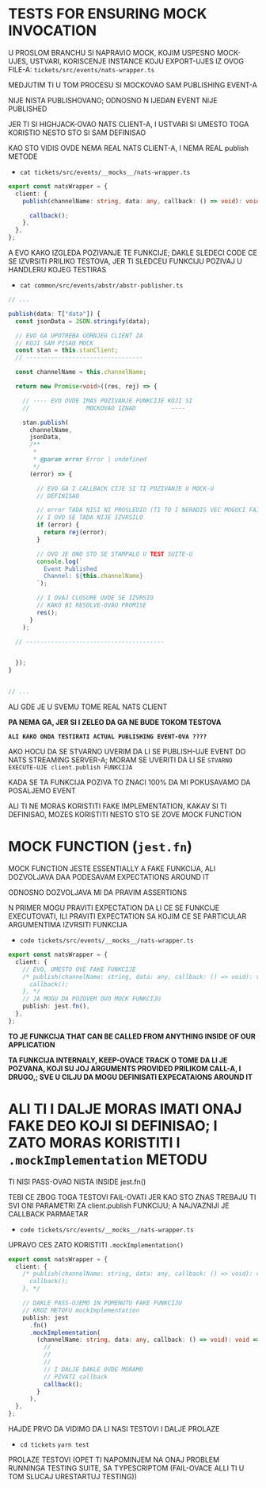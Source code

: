 # TESTS FOR ENSURING MOCK INVOCATION

U PROSLOM BRANCHU SI NAPRAVIO MOCK, KOJIM USPESNO MOCK-UJES, USTVARI, KORISCENJE INSTANCE KOJU EXPORT-UJES IZ OVOG FILE-A: `tickets/src/events/nats-wrapper.ts`

MEDJUTIM TI U TOM PROCESU SI MOCKOVAO SAM PUBLISHING EVENT-A

NIJE NISTA PUBLISHOVANO; ODNOSNO N IJEDAN EVENT NIJE PUBLISHED

JER TI SI HIGHJACK-OVAO NATS CLIENT-A, I USTVARI SI UMESTO TOGA KORISTIO NESTO STO SI SAM DEFINISAO

KAO STO VIDIS OVDE NEMA REAL NATS CLIENT-A, I NEMA REAL publish METODE

- `cat tickets/src/events/__mocks__/nats-wrapper.ts`

```ts
export const natsWrapper = {
  client: {
    publish(channelName: string, data: any, callback: () => void): void {

      callback();
    },
  },
};
```

A EVO KAKO IZGLEDA POZIVANJE TE FUNKCIJE; DAKLE SLEDECI CODE CE SE IZVRSITI PRILIKO TESTOVA, JER TI SLEDCEU FUNKCIJU POZIVAJ U HANDLERU KOJEG TESTIRAS 

- `cat common/src/events/abstr/abstr-publisher.ts`

```ts
// ...

publish(data: T["data"]) {
  const jsonData = JSON.stringify(data);

  // EVO GA UPOTREBA GORNJEG CLIENT ZA
  // KOJI SAM PISAO MOCK
  const stan = this.stanClient;
  // ---------------------------------

  const channelName = this.channelName;

  return new Promise<void>((res, rej) => {

    // ---- EVO OVDE IMAS POZIVANJE FUNKCIJE KOJI SI
    //                MOCKOVAO IZNAD          ----

    stan.publish(
      channelName,
      jsonData,
      /**
       *
       * @param error Error | undefined
       */
      (error) => {

        // EVO GA I CALLBACK CIJE SI TI POZIVANJE U MOCK-U
        // DEFINISAO

        // error TADA NISI NI PROSLEDIO (TI TO I NERADIS VEC MOGUCI FAILIRE PRI PUBLISHINGU)
        // I OVO SE TADA NIJE IZVRSILO
        if (error) {
          return rej(error);
        }

        // OVO JE ONO STO SE STAMPALO U TEST SUITE-U
        console.log(`
          Event Published
          Channel: ${this.channelName}
        `);

        // I OVAJ CLOSURE OVDE SE IZVRSIO
        // KAKO BI RESOLVE-OVAO PROMISE
        res();
      }
    );

  // ---------------------------------------


  });
}


// ...
```

ALI GDE JE U SVEMU TOME REAL NATS CLIENT

**PA NEMA GA, JER SI I ZELEO DA GA NE BUDE TOKOM TESTOVA**

**`ALI KAKO ONDA TESTIRATI ACTUAL PUBLISHING EVENT-OVA ????`**

AKO HOCU DA SE STVARNO UVERIM DA LI SE PUBLISH-UJE EVENT DO NATS STREAMING SERVER-A; MORAM SE UVERITI DA LI SE `STVARNO EXECUTE-UJE client.publish FUNKCIJA`

KADA SE TA FUNKCIJA POZIVA TO ZNACI 100% DA MI POKUSAVAMO DA POSALJEMO EVENT

ALI TI NE MORAS KORISTITI FAKE IMPLEMENTATION, KAKAV SI TI DEFINISAO, MOZES KORISTITI NESTO STO SE ZOVE MOCK FUNCTION

# MOCK FUNCTION (`jest.fn`)

MOCK FUNCTION JESTE ESSENTIALLY A FAKE FUNKCIJA, ALI DOZVOLJAVA DAA PODESAVAM EXPECTATIONS AROUND IT

ODNOSNO DOZVOLJAVA MI DA PRAVIM ASSERTIONS

N PRIMER MOGU PRAVITI EXPECTATION DA LI CE SE FUNKCIJE EXECUTOVATI, ILI PRAVITI EXPECTATION SA KOJIM CE SE PARTICULAR ARGUMENTIMA IZVRSITI FUNKCIJA

- `code tickets/src/events/__mocks__/nats-wrapper.ts`

```ts
export const natsWrapper = {
  client: {
    // EVO, UMESTO OVE FAKE FUNKCIJE
    /* publish(channelName: string, data: any, callback: () => void): void {
      callback();
    }, */
    // JA MOGU DA POZOVEM OVO MOCK FUNKCIJU
    publish: jest.fn(),
  },
};
```

**TO JE FUNKCIJA THAT CAN BE CALLED FROM ANYTHING INSIDE OF OUR APPLICATION**

**TA FUNKCIJA INTERNALY, KEEP-OVACE TRACK O TOME DA LI JE POZVANA, KOJI SU JOJ ARGUMENTS PROVIDED PRILIKOM CALL-A, I DRUGO,; SVE U CILJU DA MOGU DEFINISATI EXPECATAIONS AROUND IT**

# ALI TI I DALJE MORAS IMATI ONAJ FAKE DEO KOJI SI DEFINISAO; I ZATO MORAS KORISTITI I `.mockImplementation` METODU

TI NISI PASS-OVAO NISTA INSIDE jest.fn()

TEBI CE ZBOG TOGA TESTOVI FAIL-OVATI JER KAO STO ZNAS TREBAJU TI SVI ONI PARAMETRI ZA client.publish FUNKCIJU; A NAJVAZNIJI JE CALLBACK PARMAETAR

- `code tickets/src/events/__mocks__/nats-wrapper.ts`

UPRAVO CES ZATO KORISTITI `.mockImplementation()`

```ts
export const natsWrapper = {
  client: {
    /* publish(channelName: string, data: any, callback: () => void): void {
      callback();
    }, */

    // DAKLE PASS-UJEMO IN POMENUTU FAKE FUNKCIJU
    // KROZ METOFU mockImplementation
    publish: jest
      .fn()
      .mockImplementation(
        (channelName: string, data: any, callback: () => void): void => {
          //
          //
          //
          // I DALJE DAKLE OVDE MORAMO
          // PZVATI callback
          callback();
        }
      ),
  },
};
```

HAJDE PRVO DA VIDIMO DA LI NASI TESTOVI I DALJE PROLAZE

- `cd tickets` `yarn test`

PROLAZE TESTOVI (OPET TI NAPOMINJEM NA ONAJ PROBLEM RUNNINGA TESTING SUITE, SA TYPESCRIPTOM (FAIL-OVACE ALLI TI U TOM SLUCAJ URESTARTUJ TESTING))
